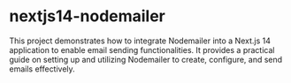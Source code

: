 # nextjs14-nodemailer
This project demonstrates how to integrate Nodemailer into a Next.js 14 application to enable email sending functionalities. It provides a practical guide on setting up and utilizing Nodemailer to create, configure, and send emails effectively.
